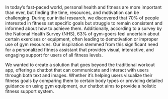 In today’s fast-paced world, personal health and fitness are more important than ever, but finding the time, resources, and motivation can be challenging.
During our initial research, we discovered that 70% of people interested in fitness set specific goals but struggle to remain consistent and informed about 
how to achieve them. Additionally, according to a survey by the National Health Survey (NHS), 63% of gym-goers feel uncertain about certain exercises or 
equipment, often leading to demotivation or improper use of gym resources. Our inspiration stemmed from this significant need for a personalized fitness 
assistant that provides visual, interactive, and engaging support for users of all fitness levels.

We wanted to create a solution that goes beyond the traditional workout app, offering a chatbot that can communicate and interact with users through both
text and images. Whether it’s helping users visualize their fitness goals by comparing them to certain body types or providing detailed guidance on using
gym equipment, our chatbot aims to provide a holistic fitness support system.
